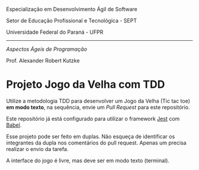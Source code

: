 Especialização em Desenvolvimento Ágil de Software

Setor de Educação Profissional e Tecnológica - SEPT

Universidade Federal do Paraná - UFPR

---

*Aspectos Ágeis de Programação*

Prof. Alexander Robert Kutzke

# Projeto Jogo da Velha com TDD

Utilize a metodologia TDD para desenvolver um Jogo da Velha (Tic tac toe) **em modo texto**, na sequência, envie um *Pull Request* para este repositório.

Este repositório já está configurado para utilizar o framework [Jest](https://jestjs.io) com [Babel](https://babeljs.io).

Esse projeto pode ser feito em duplas. Não esqueça de identificar os integrantes da dupla nos comentários do pull request. Apenas um precisa realizar o envio da tarefa.

A interface do jogo é livre, mas deve ser em modo texto (terminal).
